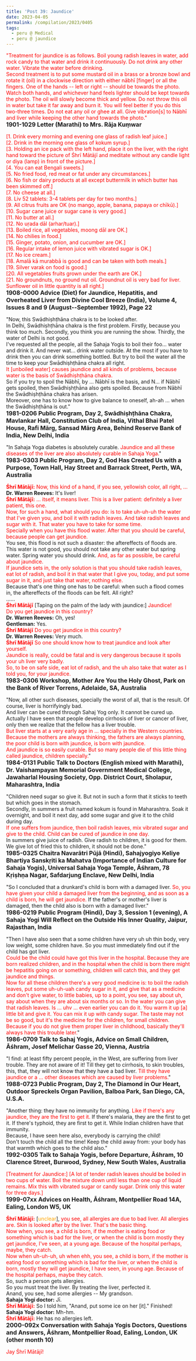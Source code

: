 ```yaml
---
title: 'Post 39: Jaundice'
date: 2023-04-05
permalink: /compilation/2023/0405
tags:
  - peru @ Medical
  - peru @ jaundice
---
```


<div class="para-divider"></div>

<p>
<font color="red">"Treatment for jaundice is as follows. Boil young radish leaves in water, add rock candy to that water and drink it continuously. Do not drink any other water. Vibrate the water before drinking.<br>
Second treatment is to put some mustard oil in a brass or a bronze bowl and rotate it (oil) in a clockwise direction with either nābhī [finger] or all the fingers. One of the hands -- left or right -- should be towards the photo. Watch both hands, and whichever hand feels lighter should be kept towards the photo. The oil will slowly become thick and yellow. Do not throw this oil in water but take it far away and burn it. You will feel better if you do this two-three times. Do not eat any oil or ghee at all. Give vibration[s] to Nābhī and liver while keeping the other hand towards the photo."</font><br>
<font size="+0"><b>1901-1029 Letter (Marathi) to Mrs. Rāja Kuṃwar</b></font>
</p>

<div class="para-divider"></div>

<p>
<font color="red">[1. Drink every morning and evening one glass of radish leaf juice.]<br> 
[2. Drink in the morning one glass of kokum syrup.]<br>
[3. Holding an ice pack with the left hand, place it on the liver, with the right hand toward the picture of Śhrī Mātājī and meditate without any candle light or diya (lamp) in front of the picture.]<br>
[4. You can eat Bengali sweets.]<br>
[5. No fried food, red meat or fat under any circumstances.]<br>
[6. No fish or dairy products at all except buttermilk in which butter has been skimmed off.]<br>
[7. No cheese at all.]<br>
[8. Liv 52 tablets: 3-4 tablets per day for two months.]<br>
[9. All citrus fruits are OK (no mango, apple, banana, papaya or chīkū).]<br>
[10. Sugar cane juice or sugar cane is very good.]<br>
[11. No butter at all.]<br>
[12. No uṛada dāl (arhar/tuar).]<br>
[13. Boiled rice, all vegetables, moong dāl are OK.]<br>
[14. No chilies in food.]<br>
[15. Ginger, potato, onion, and cucumber are OK.]<br>
[16. Regular intake of lemon juice with vibrated sugar is OK.]<br>
[17. No ice cream.]<br>
[18. Amalā kā murabbā is good and can be taken with both meals.]<br>
[19. Silver varak on food is good.]<br>
[20. All vegetables fruits grown under the earth are OK.]<br>
[21. No groundnuts, no ground nut oil. Groundnut oil is very bad for liver. Sunflower oil in little quantity is all right.]</font><br>
<font size="+0"><b>1908-0000 Advice (Diet) for Jaundice, Hepatitis, and Overheated Liver from Divine Cool Breeze (India), Volume 4, Issues 8 and 9 (August--September 1992), Page 22</b></font>
</p>

<div class="para-divider"></div>

<p>
"Now, this Swādhiṣhṭhāna chakra is to be looked after.<br>
In Delhi, Swādhiṣhṭhāna chakra is the first problem. Firstly, because you think too much. Secondly, you think you are running the show. Thirdly, the water of Delhi is not good.<br>
I've requested all the people, all the Sahaja Yogis to boil their foo... water and drink it. And never wat... drink water outside. At the most if you have to drink then you can drink something bottled. But try to boil the water all the time to keep your Swādhiṣhṭhāna chakra all right.<br>
<font color="red">It [unboiled water] causes jaundice and all kinds of problems, because water is the basis of Swādhiṣhṭhāna chakra.</font><br>
So if you try to spoil the Nābhī, by ... Nābhī is the basis, and N... if Nābhī gets spoiled, then Swādhiṣhṭhāna also gets spoiled. Because from Nābhī the Swādhiṣhṭhāna chakra has arisen.<br>
Moreover, one has to know how to give balance to oneself, ah-ah ... when the Swādhiṣhṭhāna is out."<br>
<font size="+0"><b>1981-0206 Public Program, Day 2, Swādhiṣhṭhāna Chakra, Mavlankar Hall, Constitution Club of India, Vithal Bhai Patel House, Rafi Mārg, Sansad Mārg Area, Behind Reserve Bank of India, New Delhi, India</b></font>
</p>

<div class="para-divider"></div>

<p>
"In Sahaja Yoga diabetes is absolutely curable. <font color="red">Jaundice and all these diseases of the liver are also absolutely curable in Sahaja Yoga.</font>"<br>
<font size="+0"><b>1983-0303 Public Program, Day 2, God Has Created Us with a Purpose, Town Hall, Hay Street and Barrack Street, Perth, WA, Australia</b></font>
</p>

<div class="para-divider"></div>

<p>
<font color="red"><b>Śhrī Mātājī:</b></font> <font color="red">Now, this kind of a hand, if you see, yellowish color, all right, ...</font><br>
<b>Dr. Warren Reeves:</b> It's liver!<br>
<font color="red"><b>Śhrī Mātājī:</b></font> <font color="red">... itself, it means liver. This is a liver patient: definitely a liver patient, this one.<br>
Now, for such a hand, what should you do: is to take uh-uh-uh the water that I've given you, and boil it with radish leaves. And take radish leaves and sugar with it. That water you have to take for some time.<br>
Specially when you have this flood water. After that you should be careful, because people can get jaundice.</font><br>
You see, this flood is not such a disaster: the aftereffects of floods are.<br> 
This water is not good, you should not take any other water but spring water. Spring water you should drink. <font color="red">And, as far as possible, be careful about jaundice.</font><br>
<font color="red">If jaundice sets in, the only solution is that you should take radish leaves, eat lot of radish, and boil it in that water that I give you, today, and put some sugar in it, and just take that water, nothing else.</font><br>
Because that's one thing one has to be careful: when such a flood comes in, the aftereffects of the floods can be felt. All right?<br>
......<br>
<font color="red"><b>Śhrī Mātājī</b></font>  [Taping on the palm of the lady with jaundice:] <font color="red">Jaundice!<br>
Do you get jaundice in this country?</font><br>
<b>Dr. Warren Reeves:</b> Oh, yes!<br>
<b>Gentleman:</b> Yes.<br>
<font color="red"><b>Śhrī Mātājī</b></font> <font color="red">Do you get jaundice in this country?</font><br>
<b>Dr. Warren Reeves:</b> Very much.<br>
<font color="red"><b>Śhrī Mātājī</b></font> <font color="red">So one should know how to treat jaundice and look after yourself.<br>
Jaundice is really, could be fatal and is very dangerous because it spoils your uh liver very badly.<br>
So, to be on safe side, eat lot of radish, and the uh also take that water as I told you, for your jaundice.</font><br>
<font size="+0"><b>1983-0306 Workshop, Mother Are You the Holy Ghost, Park on the Bank of River Torrens, Adelaide, SA, Australia</b></font>
</p>

<div class="para-divider"></div>

<p>
"Now, all other such diseases, specially the worst of all, that is the result. Of course, liver is horrifyingly bad.<br>
And liver can be cured through Sahaj Yog only. It cannot be cured up.<br>
Actually I have seen that people develop cirrhosis of liver or cancer of liver, only then we realize that the fellow has a liver trouble.<br>
<font color="red">But liver starts at a very early age in ... specially in the Western countries. Because the mothers are always thinking, the fathers are always planning, the poor child is born with jaundice, is born with jaundice.<br>
And jaundice is so easily curable. But so many people die of this little thing called jaundice, children specially.</font>"<br>
<font size="+0"><b>1984-0131 Public Talk to Doctors (English mixed with Marathi), Dr. Vaishampayan Memorial Government Medical College, Jawaharlal Housing Society, Opp. District Court, Sholapur, Maharashtra, India</b></font>
</p>

<div class="para-divider"></div>

<p>
"Children need sugar so give it. But not in such a form that it sticks to teeth but which goes in the stomach.<br>
Secondly, in summers a fruit named kokum is found in Maharashtra. Soak it overnight, and boil it next day, add some sugar and give it to the child during day.<br>
<font color="red">If one suffers from jaundice, then boil radish leaves, mix vibrated sugar and give to the child. Child can be cured of jaundice in one day.</font><br>
In summers give juice of radish. Give radish to children, it is good for them.<br>
We give lot of fried this to children, it should not be done."<br>
<font size="+0"><b>1985-0325 Chaitra Navarātri Pūjā (Hindi), Sahajyogiyo Keliye Bhartiya Sanskṛiti ka Mahatva (Importance of Indian Culture for Sahaja Yogis), Universal Sahaja Yoga Temple, Āśhram, 78 Kṛiṣhṇa Nagar, Safdarjung Enclave, New Delhi, India</b></font>
</p>

<div class="para-divider"></div>

<p>
"So I concluded that a drunkard's child is born with a damaged liver. <font color="red">So, you have given your child a damaged liver from the beginning, and as soon as a child is born, he will get jaundice.</font> If the father's or mother's liver is damaged, then the child also is born with a damaged liver."<br>
<font size="+0"><b>1986-0219 Public Program (Hindi), Day 3, Session 1 (evening), A Sahaja Yogi Will Reflect on the Outside His Inner Quality, Jaipur, Rajasthan, India</b></font>
</p>

<div class="para-divider"></div>

<p>
"Then I have also seen that a some children have very uh uh thin body, very low weight, some children have. So you must immediately find out if the child has got liver.<br>
<font color="red">Could be the child could have got this liver in the hospital. Because they are born realized children, and in the hospital when the child is born there might be hepatitis going on or something, children will catch this, and they get jaundice and things.<br>
Now for all these children there's a very good medicine is: to boil the radish leaves, put some uh-uh-uah candy sugar in it, and give that as a medicine and don't give water, to little babies, up to a point, you see, say about uh, say about when they are about six months or so. In the water you can give that radish leaves. Is ... uhv ... even earlier you can do it. You warm it up [a] little bit and give it. You can mix it up with candy sugar. The taste may not be so good, but it's the medicine for the children, for small children.<br>
Because if you do not give them proper liver in childhood, basically they'll always have this trouble later.</font>"<br>
<font size="+0"><b>1986-0709 Talk to Sahaj Yogis, Advice on Small Children, Āśhram, Josef Melichar Gasse 20, Vienna, Austria</b></font>
</p>

<div class="para-divider"></div>

<p>
"I find: at least fifty percent people, in the West, are suffering from liver trouble. They are not aware of it! Till they get to cirrhosis, to skin troubles, this, that, they will not know that they have a bad liver. <font color="red">Till they have jaundice or a ... other diseases which are caused by liver problems.</font>"<br>
<font size="+0"><b>1988-0723 Public Program, Day 2, The Diamond in Our Heart, Outdoor Spreckels Organ Pavilion, Balboa Park, San Diego, CA, U.S.A.</b></font>
</p>

<div class="para-divider"></div>

<p>
"Another thing: they have no immunity for anything. <font color="red">Like if there's any jaundice, they are the first to get it.</font> If there's malaria, they are the first to get it. If there's typhoid, they are first to get it. While Indian children have that immunity.<br>
Because, I have seen here also, everybody is carrying the child!<br>
Don't touch the child all the time! Keep the child away from: your body has that warmth which goes to the child also."<br>
<font size="+0"><b>1992-0305 Talk to Sahaja Yogis, before Departure, Āśhram, 10 Clarence Street, Burwood, Sydney, New South Wales, Australia</b></font>
</p>

<div class="para-divider"></div>

<p>
<font color="red">[Treatment for Jaundice:] [A lot of tender radish leaves should be boiled in two cups of water. Boil the mixture down until less than one cup of liquid remains. Mix this with vibrated sugar or candy sugar. Drink only this water for three days.]</font><br>
<font size="+0"><b>1999-07xx Advices on Health, Āśhram, Montpellier Road 14A, Ealing, London W5, UK</b></font>
</p>

<div class="para-divider"></div>

<p>
<font color="red"><b>Śhrī Mātājī:</b></font> [<font color="orange">unclear</font>], <font color="red">you see, all allergies are due to bad liver. All allergies are. Skin is looked after by the liver. That's the basic thing.<br>
Now when, you see, a child is born, if the mother is eating food or something which is bad for the liver, or when the child is born mostly they get jaundice, I've seen, at a young age. Because of the hospital perhaps, maybe, they catch.</font><br>
<font color="red">Now when uh-uh-uh, uh when ehh, you see, a child is born, if the mother is eating food or something which is bad for the liver, or when the child is born, mostly they will get jaundice, I have seen, in young age. Because of the hospital perhaps, maybe they catch.</font><br>
So, such a person gets allergies.<br>
So you must treat the liver. By treating the liver, perfected it.<br>
Anand, you see, had some allergies -- My grandson.<br>
<b>Sahaja Yogi doctor:</b> Jī.<br>
<font color="red"><b>Śhrī Mātājī:</b></font> So I told him, "Anand, put some ice on her [it]." Finished!<br>
<b>Sahaja Yogi doctor:</b> Mh-hm.<br>
<font color="red"><b>Śhrī Mātājī:</b></font> He has no allergies left.<br>
<font size="+0"><b>2000-092x Conversation with Sahaja Yogis Doctors, Questions and Answers, Āśhram, Montpellier Road, Ealing, London, UK (other month 10)</b></font>
</p>

<div class="para-divider"></div>

<p style="color:red;">Jay Śhrī Mātājī!<br></p>